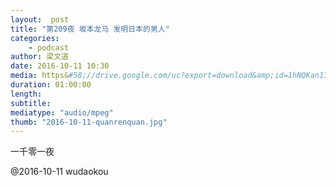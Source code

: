```yaml
---
layout:  post
title: "第209夜 坂本龙马 发明日本的男人"
categories:
    - podcast
author: 梁文道
date: 2016-10-11 10:30
media: https&#58;//drive.google.com/uc?export=download&amp;id=1hNQKan17obEQPjjJCXUrURt8nanBKPk8
duration: 01:00:00
length:
subtitle:
mediatype: "audio/mpeg"
thumb: "2016-10-11-quanrenquan.jpg"
---
```


一千零一夜

@2016-10-11 wudaokou